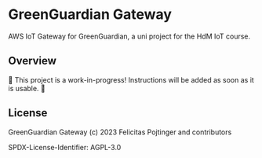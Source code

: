 # GreenGuardian Gateway

AWS IoT Gateway for GreenGuardian, a uni project for the HdM IoT course.

## Overview

🚧 This project is a work-in-progress! Instructions will be added as soon as it is usable. 🚧

## License

GreenGuardian Gateway (c) 2023 Felicitas Pojtinger and contributors

SPDX-License-Identifier: AGPL-3.0
